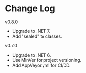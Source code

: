 # Change Log

v0.8.0

 - Upgrade to .NET 7.
 - Add "sealed" to classes.


v0.7.0

 - Upgrade to .NET 6.
 - Use MinVer for project versioning.
 - Add AppVeyor.yml for CI/CD.


